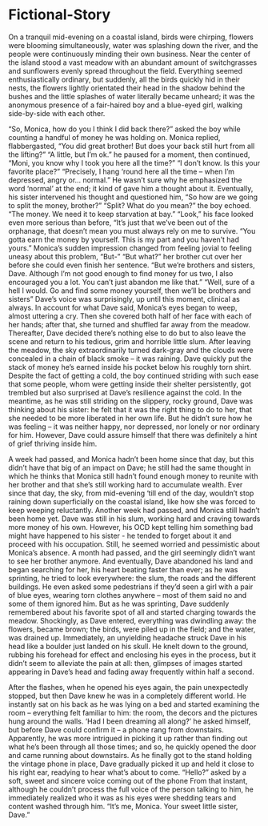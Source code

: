# Fictional-Story

  On a tranquil mid-evening on a coastal island, birds were chirping, flowers were blooming simultaneously, water was splashing down the river, and the people were continuously minding their own business. Near the center of the island stood a vast meadow with an abundant amount of switchgrasses and sunflowers evenly spread throughout the field. Everything seemed enthusiastically ordinary, but suddenly, all the birds quickly hid in their nests, the flowers lightly orientated their head in the shadow behind the bushes and the little splashes of water literally became unheard; it was the anonymous presence of a fair-haired boy and a blue-eyed girl, walking side-by-side with each other.

“So, Monica, how do you I think I did back there?” asked the boy while counting a handful of money he was holding on.
Monica replied, flabbergasted, “You did great brother! But does your back still hurt from all the lifting?”
“A little, but I’m ok.” he paused for a moment, then continued, “Moni, you know why I took you here all the time?”
“I don’t know. Is this your favorite place?” 
“Precisely, I hang ‘round here all the time – when I’m depressed, angry or... normal.” 
He wasn’t sure why he emphasized the word ‘normal’ at the end; it kind of gave him a thought about it. Eventually, his sister intervened his thought and questioned him, “So how are we going to split the money, brother?”
“Split? What do you mean?” the boy echoed.
“The money. We need it to keep starvation at bay.”
“Look,” his face looked even more serious than before, “It’s just that we’ve been out of the orphanage, that doesn’t mean you must always rely on me to survive.
“You gotta earn the money by yourself. This is my part and you haven’t had yours.”
Monica’s sudden impression changed from feeling jovial to feeling uneasy about this problem, “But-”
“But what?” her brother cut over her before she could even finish her sentence.
“But we’re brothers and sisters, Dave. Although I’m not good enough to find money for us two, I also encouraged you a lot. You can’t just abandon me like that.”
“Well, sure of a hell I would. Go and find some money yourself, then we’ll be brothers and sisters” Dave’s voice was surprisingly, up until this moment, clinical as always.
In account for what Dave said, Monica’s eyes began to weep, almost uttering a cry. Then she covered both half of her face with each of her hands; after that, she turned and shuffled far away from the meadow.
Thereafter, Dave decided there’s nothing else to do but to also leave the scene and return to his tedious, grim and horrible little slum. After leaving the meadow, the sky extraordinarily turned dark-gray and the clouds were concealed in a chain of black smoke – it was raining. Dave quickly put the stack of money he’s earned inside his pocket below his roughly torn shirt. Despite the fact of getting a cold, the boy continued striding with such ease that some people, whom were getting inside their shelter persistently, got trembled but also surprised at Dave’s resilience against the cold. In the meantime, as he was still striding on the slippery, rocky ground, Dave was thinking about his sister: he felt that it was the right thing to do to her, that she needed to be more liberated in her own life. But he didn’t sure how he was feeling – it was neither happy, nor depressed, nor lonely or nor ordinary for him. However, Dave could assure himself that there was definitely a hint of grief thriving inside him.

A week had passed, and Monica hadn’t been home since that day, but this didn’t have that big of an impact on Dave; he still had the same thought in which he thinks that Monica still hadn’t found enough money to reunite with her brother and that she’s still working hard to accumulate wealth. Ever since that day, the sky, from mid-evening ‘till end of the day, wouldn’t stop raining down superficially on the coastal island, like how she was forced to keep weeping reluctantly. Another week had passed, and Monica still hadn’t been home yet. Dave was still in his slum, working hard and craving towards more money of his own. However, his OCD kept telling him something bad might have happened to his sister - he tended to forget about it and proceed with his occupation. Still, he seemed worried and pessimistic about Monica’s absence.
 A month had passed, and the girl seemingly didn’t want to see her brother anymore. And eventually, Dave abandoned his land and began searching for her, his heart beating faster than ever; as he was sprinting, he tried to look everywhere: the slum, the roads and the different buildings. He even asked some pedestrians if they’d seen a girl with a pair of blue eyes, wearing torn clothes anywhere – most of them said no and some of them ignored him. But as he was sprinting, Dave suddenly remembered about his favorite spot of all and started charging towards the meadow. Shockingly, as Dave entered, everything was dwindling away: the flowers, became brown; the birds, were piled up in the field; and the water, was drained up. Immediately, an unyielding headache struck Dave in his head like a boulder just landed on his skull. He knelt down to the ground, rubbing his forehead for effect and enclosing his eyes in the process, but it didn’t seem to alleviate the pain at all: then, glimpses of images started appearing in Dave’s head and fading away frequently within half a second. 

After the flashes, when he opened his eyes again, the pain unexpectedly stopped, but then Dave knew he was in a completely different world. He instantly sat on his back as he was lying on a bed and started examining the room – everything felt familiar to him: the room, the decors and the pictures hung around the walls. ‘Had I been dreaming all along?’ he asked himself, but before Dave could confirm it – a phone rang from downstairs. Apparently, he was more intrigued in picking it up rather than finding out what he’s been through all those times; and so, he quickly opened the door and came running about downstairs. As he finally got to the stand holding the vintage phone in place, Dave gradually picked it up and held it close to his right ear, readying to hear what’s about to come. 
“Hello?” asked by a soft, sweet and sincere voice coming out of the phone
From that instant, although he couldn’t process the full voice of the person talking to him, he immediately realized who it was as his eyes were shedding tears and content washed through him.
“It’s me, Monica. Your sweet little sister, Dave.”



